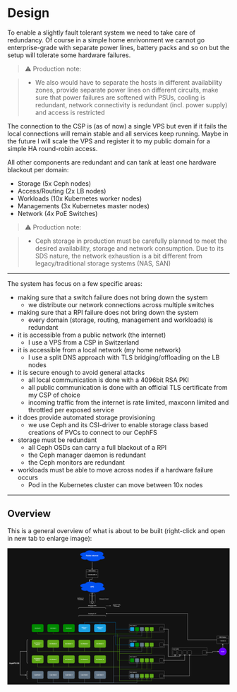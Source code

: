 # Design

To enable a slightly fault tolerant system we need to take care of redundancy. Of course in a simple home enrivonment we cannot go enterprise-grade with separate power lines, battery packs and so on but the setup will tolerate some hardware failures.

> ⚠️ Production note:

> - We also would have to separate the hosts in different availability zones, provide separate power lines on different circuits, make sure that power failures are softened with PSUs, cooling is redundant, network connectivity is redundant (incl. power supply) and access is restricted

The connection to the CSP is (as of now) a single VPS but even if it fails the local connections will remain stable and all services keep running. Maybe in the future I will scale the VPS and register it to my public domain for a simple HA round-robin access.

All other components are redundant and can tank at least one hardware blackout per domain:

- Storage (5x Ceph nodes)
- Access/Routing (2x LB nodes)
- Workloads (10x Kubernetes worker nodes)
- Managements (3x Kubernetes master nodes)
- Network (4x PoE Switches)

> ⚠️ Production note:

> - Ceph storage in production must be carefully planned to meet the desired availability, storage and network consumption. Due to its SDS nature, the network exhaustion is a bit different from legacy/traditional storage systems (NAS, SAN)

<hr>

The system has focus on a few specific areas:

- making sure that a switch failure does not bring down the system
    - we distribute our network connections across multiple switches
- making sure that a RPI failure does not bring down the system
    - every domain (storage, routing, management and workloads) is redundant
- it is accessible from a public network (the internet)
    - I use a VPS from a CSP in Switzerland
- it is accessible from a local network (my home network)
    - I use a split DNS approach with TLS bridging/offloading on the LB nodes
- it is secure enough to avoid general attacks
    - all local communication is done with a 4096bit RSA PKI
    - all public communication is done with an official TLS certificate from my CSP of choice
    - incoming traffic from the internet is rate limited, maxconn limited and throttled per exposed service
- it does provide automated storage provisioning
    - we use Ceph and its CSI-driver to enable storage class based creations of PVCs to connect to our CephFS
- storage must be redundant
    - all Ceph OSDs can carry a full blackout of a RPI
    - the Ceph manager daemon is redundant
    - the Ceph monitors are redundant
- workloads must be able to move across nodes if a hardware failure occurs
    - Pod in the Kubernetes cluster can move between 10x nodes

<hr>

## Overview

This is a general overview of what is about to be built (right-click and open in new tab to enlarge image):


![image](assets/design_overview.png)